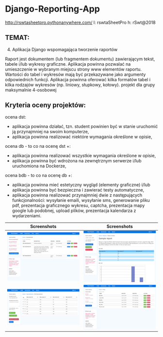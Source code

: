 ﻿# Django-Reporting-App

http://rswtasheetpro.pythonanywhere.com/
l: rswtaSheetPro
h: rSwt@2018

## TEMAT:

4) Aplikacja Django wspomagająca tworzenie raportów

Raport jest dokumentem (lub fragmentem dokumentu) zawierającym tekst, tabele i/lub wykresy graficzne. Aplikacja powinna pozwalać na umieszczenie w wybranym miejscu strony www elementów raportu. Wartości do tabel i wykresów mają być przekazywane jako argumenty odpowiednich funkcji. Aplikacja powinna oferować kilka formatów tabel i kilka rodzajów wykresów (np. liniowy, słupkowy, kołowy).
projekt dla grupy maksymalnie 4-osobowej


## Kryteria oceny projektów:

ocena dst:
- aplikacja powinna działać, tzn. student powinien być w stanie uruchomić ją przynajmniej na swoim komputerze,
- aplikacja powinna realizować niektóre wymagania określone w opisie,

ocena db - to co na ocenę dst +:
- aplikacja powinna realizować wszystkie wymagania określone w opisie,
- aplikacja powinna być wdrożona na zewnętrznym serwerze i/lub uruchomiona na Dockerze,

ocena bdb - to co na ocenę db +:
- aplikacja powinna mieć estetyczny wygląd (elementy graficzne) i/lub aplikacja powinna być bezpieczna i zawierać testy automatyczne,
- aplikacja powinna realizować przynajmniej dwie z następujących funkcjonalności: wysyłanie emaili, wysyłanie sms, generowanie pliku pdf, prezentacja graficznego wykresu, captcha, prezentacja mapy google lub podobnej, upload plików, prezentacja kalendarza z wydarzeniami.

Screenshots | Screenshots
------------ | -------------
![](/ReportingApp/reports/static/img/spreadsheet1.png?raw=true) | ![](/ReportingApp/reports/static/img/report1.png?raw=true)
![](/ReportingApp/reports/static/img/spreadsheet2.png?raw=true) | ![](/ReportingApp/reports/static/img/plot1.png?raw=true)
